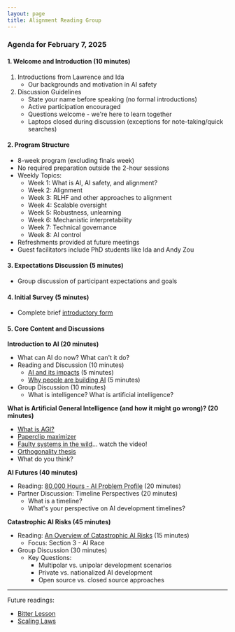 ```yaml
---
layout: page
title: Alignment Reading Group
---
```


### Agenda for February 7, 2025

#### 1. Welcome and Introduction (10 minutes)
1. Introductions from Lawrence and Ida
   * Our backgrounds and motivation in AI safety
2. Discussion Guidelines
   * State your name before speaking (no formal introductions)
   * Active participation encouraged
   * Questions welcome - we're here to learn together
   * Laptops closed during discussion (exceptions for note-taking/quick searches)

#### 2. Program Structure
* 8-week program (excluding finals week)
* No required preparation outside the 2-hour sessions
* Weekly Topics:
  * Week 1: What is AI, AI safety, and alignment?
  * Week 2: Alignment
  * Week 3: RLHF and other approaches to alignment
  * Week 4: Scalable oversight
  * Week 5: Robustness, unlearning
  * Week 6: Mechanistic interpretability
  * Week 7: Technical governance
  * Week 8: AI control
* Refreshments provided at future meetings
* Guest facilitators include PhD students like Ida and Andy Zou

#### 3. Expectations Discussion (5 minutes)
* Group discussion of participant expectations and goals

#### 4. Initial Survey (5 minutes)
* Complete brief [introductory form](https://docs.google.com/forms/d/e/1FAIpQLSeTaOr4pMsmTWqIv2rIjoZ_Jw5WCMp8HmSNvEEUqqwyILkP5Q/viewform?usp=dialog)

#### 5. Core Content and Discussions

**Introduction to AI (20 minutes)**
* What can AI do now? What can't it do?
* Reading and Discussion (10 minutes)
  * [AI and its impacts](https://aisafetyfundamentals.com/blog/ai-and-its-impacts/) (5 minutes)
  * [Why people are building AI](https://aisafetyfundamentals.com/blog/why-are-people-building-ai-systems/) (5 minutes)
* Group Discussion (10 minutes)
    * What is intelligence? What is artificial intelligence?

**What is Artificial General Intelligence (and how it might go wrong)? (20 minutes)**
* [What is AGI?](https://www.lesswrong.com/w/artificial-general-intelligence-agi)
* [Paperclip maximizer](https://www.lesswrong.com/w/squiggle-maximizer-formerly-paperclip-maximizer)
* [Faulty systems in the wild](https://openai.com/index/faulty-reward-functions/)... watch the video!
* [Orthogonality thesis](https://www.lesswrong.com/w/orthogonality-thesis)
* What do you think?

**AI Futures (40 minutes)**
* Reading: [80,000 Hours - AI Problem Profile](https://80000hours.org/problem-profiles/artificial-intelligence/) (20 minutes)
* Partner Discussion: Timeline Perspectives (20 minutes)
  * What is a timeline?
  * What's your perspective on AI development timelines?

**Catastrophic AI Risks (45 minutes)**
* Reading: [An Overview of Catastrophic AI Risks](https://arxiv.org/pdf/2306.12001) (15 minutes)
  * Focus: Section 3 - AI Race
* Group Discussion (30 minutes)
  * Key Questions:
    * Multipolar vs. unipolar development scenarios
    * Private vs. nationalized AI development
    * Open source vs. closed source approaches

---
Future readings:
* [Bitter Lesson](http://www.incompleteideas.net/IncIdeas/BitterLesson.html)
* [Scaling Laws](https://arxiv.org/pdf/2001.08361)